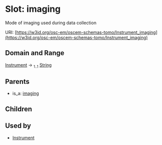 
# Slot: imaging

Mode of imaging used during data collection

URI: [https://w3id.org/osc-em/oscem-schemas-tomo/Instrument_imaging](https://w3id.org/osc-em/oscem-schemas-tomo/Instrument_imaging)


## Domain and Range

[Instrument](Instrument.md) &#8594;  <sub>1..1</sub> [String](types/String.md)

## Parents

 *  is_a: [imaging](imaging.md)

## Children


## Used by

 * [Instrument](Instrument.md)
